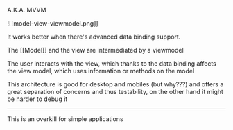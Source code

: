 A.K.A. MVVM

![[model-view-viewmodel.png]]

It works better when there's advanced data binding support.

The [[Model]] and the view are intermediated by a viewmodel

The user interacts with the view, which thanks to the data binding affects the view model, which uses information or methods on the model

This architecture is good for desktop and mobiles (but why???) and offers a great separation of concerns and thus testability, on the other hand it might be harder to debug it

---

This is an overkill for simple applications